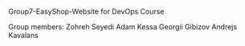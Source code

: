 Group7-EasyShop-Website for DevOps Course

Group members:
   Zohreh Seyedi
   Adam Kessa
   Georgii Gibizov
   Andrejs Kavalans
    
